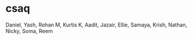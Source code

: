 # csaq
Daniel, Yash, Rohan M, Kurtis K, Aadit, Jazair, Ellie, Samaya, Krish, Nathan, Nicky, Soma, Reem
